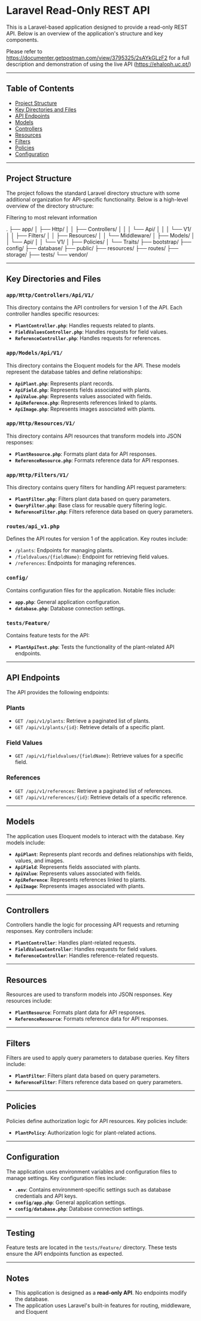 # Laravel Read-Only REST API

This is a Laravel-based application designed to provide a read-only REST API. Below is an overview of the application's structure and key components.

Please refer to https://documenter.getpostman.com/view/3795325/2sAYkGLzF2
for a full description and demonstration of using the live API (https://ehaloph.uc.pt/)


---

## Table of Contents

- [Project Structure](#project-structure)
- [Key Directories and Files](#key-directories-and-files)
- [API Endpoints](#api-endpoints)
- [Models](#models)
- [Controllers](#controllers)
- [Resources](#resources)
- [Filters](#filters)
- [Policies](#policies)
- [Configuration](#configuration)

---

## Project Structure

The project follows the standard Laravel directory structure with some additional organization for API-specific functionality. Below is a high-level overview of the directory structure:


Filtering to most relevant information

. ├── app/ │ ├── Http/ │ │ ├── Controllers/ │ │ │ └── Api/ │ │ │ └── V1/ │ │ ├── Filters/ │ │ ├── Resources/ │ │ └── Middleware/ │ ├── Models/ │ │ └── Api/ │ │ └── V1/ │ ├── Policies/ │ └── Traits/ ├── bootstrap/ ├── config/ ├── database/ ├── public/ ├── resources/ ├── routes/ ├── storage/ ├── tests/ └── vendor/

---

## Key Directories and Files

### `app/Http/Controllers/Api/V1/`
This directory contains the API controllers for version 1 of the API. Each controller handles specific resources:
- **`PlantController.php`**: Handles requests related to plants.
- **`FieldValuesController.php`**: Handles requests for field values.
- **`ReferenceController.php`**: Handles requests for references.

### `app/Models/Api/V1/`
This directory contains the Eloquent models for the API. These models represent the database tables and define relationships:
- **`ApiPlant.php`**: Represents plant records.
- **`ApiField.php`**: Represents fields associated with plants.
- **`ApiValue.php`**: Represents values associated with fields.
- **`ApiReference.php`**: Represents references linked to plants.
- **`ApiImage.php`**: Represents images associated with plants.

### `app/Http/Resources/V1/`
This directory contains API resources that transform models into JSON responses:
- **`PlantResource.php`**: Formats plant data for API responses.
- **`ReferenceResource.php`**: Formats reference data for API responses.

### `app/Http/Filters/V1/`
This directory contains query filters for handling API request parameters:
- **`PlantFilter.php`**: Filters plant data based on query parameters.
- **`QueryFilter.php`**: Base class for reusable query filtering logic.
- **`ReferenceFilter.php`**: Filters reference data based on query parameters.

### `routes/api_v1.php`
Defines the API routes for version 1 of the application. Key routes include:
- `/plants`: Endpoints for managing plants.
- `/fieldvalues/{fieldName}`: Endpoint for retrieving field values.
- `/references`: Endpoints for managing references.

### `config/`
Contains configuration files for the application. Notable files include:
- **`app.php`**: General application configuration.
- **`database.php`**: Database connection settings.

### `tests/Feature/`
Contains feature tests for the API:
- **`PlantApiTest.php`**: Tests the functionality of the plant-related API endpoints.

---

## API Endpoints

The API provides the following endpoints:

### Plants
- `GET /api/v1/plants`: Retrieve a paginated list of plants.
- `GET /api/v1/plants/{id}`: Retrieve details of a specific plant.

### Field Values
- `GET /api/v1/fieldvalues/{fieldName}`: Retrieve values for a specific field.

### References
- `GET /api/v1/references`: Retrieve a paginated list of references.
- `GET /api/v1/references/{id}`: Retrieve details of a specific reference.

---

## Models

The application uses Eloquent models to interact with the database. Key models include:
- **`ApiPlant`**: Represents plant records and defines relationships with fields, values, and images.
- **`ApiField`**: Represents fields associated with plants.
- **`ApiValue`**: Represents values associated with fields.
- **`ApiReference`**: Represents references linked to plants.
- **`ApiImage`**: Represents images associated with plants.

---

## Controllers

Controllers handle the logic for processing API requests and returning responses. Key controllers include:
- **`PlantController`**: Handles plant-related requests.
- **`FieldValuesController`**: Handles requests for field values.
- **`ReferenceController`**: Handles reference-related requests.

---

## Resources

Resources are used to transform models into JSON responses. Key resources include:
- **`PlantResource`**: Formats plant data for API responses.
- **`ReferenceResource`**: Formats reference data for API responses.

---

## Filters

Filters are used to apply query parameters to database queries. Key filters include:
- **`PlantFilter`**: Filters plant data based on query parameters.
- **`ReferenceFilter`**: Filters reference data based on query parameters.

---

## Policies

Policies define authorization logic for API resources. Key policies include:
- **`PlantPolicy`**: Authorization logic for plant-related actions.

---

## Configuration

The application uses environment variables and configuration files to manage settings. Key configuration files include:
- **`.env`**: Contains environment-specific settings such as database credentials and API keys.
- **`config/app.php`**: General application settings.
- **`config/database.php`**: Database connection settings.

---

## Testing

Feature tests are located in the `tests/Feature/` directory. These tests ensure the API endpoints function as expected.

---

## Notes

- This application is designed as a **read-only API**. No endpoints modify the database.
- The application uses Laravel's built-in features for routing, middleware, and Eloquent